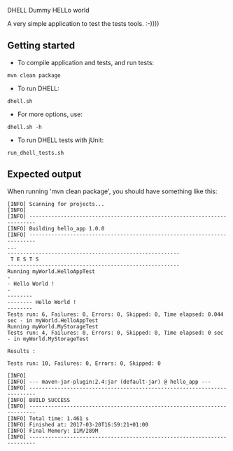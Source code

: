 DHELL
Dummy HELLo world

A very simple application to test the tests tools. :-))))

Getting started
----------------
* To compile application and tests, and run tests:
```
mvn clean package
```

* To run DHELL:
```
dhell.sh
```

* For more options, use:
```
dhell.sh -h
```

* To run DHELL tests with jUnit:
```
run_dhell_tests.sh
```

Expected output
----------------
When running 'mvn clean package', you should have something like this:
```
[INFO] Scanning for projects...
[INFO]                                                                         
[INFO] ------------------------------------------------------------------------
[INFO] Building hello_app 1.0.0
[INFO] ------------------------------------------------------------------------
...
-------------------------------------------------------
 T E S T S
-------------------------------------------------------
Running myWorld.HelloAppTest
-
- Hello World !
-
--------
-------- Hello World !
--------
Tests run: 6, Failures: 0, Errors: 0, Skipped: 0, Time elapsed: 0.044 sec - in myWorld.HelloAppTest
Running myWorld.MyStorageTest
Tests run: 4, Failures: 0, Errors: 0, Skipped: 0, Time elapsed: 0 sec - in myWorld.MyStorageTest

Results :
   
Tests run: 10, Failures: 0, Errors: 0, Skipped: 0
  
[INFO] 
[INFO] --- maven-jar-plugin:2.4:jar (default-jar) @ hello_app ---
[INFO] ------------------------------------------------------------------------
[INFO] BUILD SUCCESS
[INFO] ------------------------------------------------------------------------
[INFO] Total time: 1.461 s
[INFO] Finished at: 2017-03-20T16:59:21+01:00
[INFO] Final Memory: 11M/289M
[INFO] ------------------------------------------------------------------------
```
